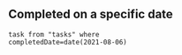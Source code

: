 ## Completed on a specific date
```dataview
task from "tasks" where
completedDate=date(2021-08-06)
```